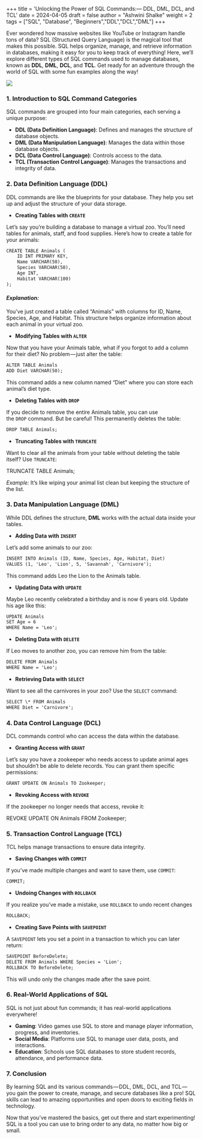 +++
title = 'Unlocking the Power of SQL Commands:— DDL, DML, DCL, and TCL'
date = 2024-04-05
draft = false
author = "Ashwini Shalke"
weight = 2
tags = ["SQL", "Database", "Beginners","DDL","DCL","DML"]
+++




Ever wondered how massive websites like YouTube or Instagram handle tons of data? SQL (Structured Query Language) is the magical tool that makes this possible. SQL helps organize, manage, and retrieve information in databases, making it easy for you to keep track of everything! Here, we’ll explore different types of SQL commands used to manage databases, known as **DDL**, **DML**, **DCL**, and **TCL**. Get ready for an adventure through the world of SQL with some fun examples along the way!

![](https://cdn-images-1.medium.com/max/1600/1*Z4YDMc0DbqzBekGtakbmZg.png)

### 1\. Introduction to SQL Command Categories

SQL commands are grouped into four main categories, each serving a unique purpose:

*   **DDL (Data Definition Language)**: Defines and manages the structure of database objects.
*   **DML (Data Manipulation Language)**: Manages the data within those database objects.
*   **DCL (Data Control Language)**: Controls access to the data.
*   **TCL (Transaction Control Language)**: Manages the transactions and integrity of data.

### 2\. Data Definition Language (DDL)

DDL commands are like the blueprints for your database. They help you set up and adjust the structure of your data storage.

*   **Creating Tables with `CREATE`**

Let’s say you’re building a database to manage a virtual zoo. You’ll need tables for animals, staff, and food supplies. Here’s how to create a table for your animals:

```html
CREATE TABLE Animals (
    ID INT PRIMARY KEY,
    Name VARCHAR(50),
    Species VARCHAR(50),
    Age INT,
    Habitat VARCHAR(100)
);
```

#### _Explanation:_ 
You’ve just created a table called “Animals” with columns for ID, Name, Species, Age, and Habitat. This structure helps organize information about each animal in your virtual zoo.

*   **Modifying Tables with `ALTER`**

Now that you have your Animals table, what if you forgot to add a column for their diet? No problem — just alter the table:

```html
ALTER TABLE Animals
ADD Diet VARCHAR(50);
```

This command adds a new column named “Diet” where you can store each animal’s diet type.

*   **Deleting Tables with `DROP`**

If you decide to remove the entire Animals table, you can use the `DROP` command. But be careful! This permanently deletes the table:

```html
DROP TABLE Animals;
```

*   **Truncating Tables with `TRUNCATE`**

Want to clear all the animals from your table without deleting the table itself? Use `TRUNCATE`:

TRUNCATE TABLE Animals;

_Example:_ It’s like wiping your animal list clean but keeping the structure of the list.

### 3\. Data Manipulation Language (DML)

While DDL defines the structure, **DML** works with the actual data inside your tables.

*   **Adding Data with `INSERT`**

Let’s add some animals to our zoo:

```html
INSERT INTO Animals (ID, Name, Species, Age, Habitat, Diet)
VALUES (1, 'Leo', 'Lion', 5, 'Savannah', 'Carnivore');
```

This command adds Leo the Lion to the Animals table.

*   **Updating Data with `UPDATE`**

Maybe Leo recently celebrated a birthday and is now 6 years old. Update his age like this:

```html
UPDATE Animals
SET Age = 6
WHERE Name = 'Leo';
```

*   **Deleting Data with `DELETE`**

If Leo moves to another zoo, you can remove him from the table:

```html
DELETE FROM Animals
WHERE Name = 'Leo';
```

*   **Retrieving Data with `SELECT`**

Want to see all the carnivores in your zoo? Use the `SELECT` command:

```html
SELECT \* FROM Animals
WHERE Diet = 'Carnivore';
```

### 4\. Data Control Language (DCL)

DCL commands control who can access the data within the database.

*   **Granting Access with `GRANT`**

Let’s say you have a zookeeper who needs access to update animal ages but shouldn’t be able to delete records. You can grant them specific permissions:

```html
GRANT UPDATE ON Animals TO Zookeeper;
```

*   **Revoking Access with `REVOKE`**

If the zookeeper no longer needs that access, revoke it:

REVOKE UPDATE ON Animals FROM Zookeeper;

### 5\. Transaction Control Language (TCL)

TCL helps manage transactions to ensure data integrity.

*   **Saving Changes with `COMMIT`**

If you’ve made multiple changes and want to save them, use `COMMIT`:

```html
COMMIT;
```

*   **Undoing Changes with `ROLLBACK`**

If you realize you’ve made a mistake, use `ROLLBACK` to undo recent changes

```html
ROLLBACK;
```

*   **Creating Save Points with `SAVEPOINT`**

A `SAVEPOINT` lets you set a point in a transaction to which you can later return:

```html
SAVEPOINT BeforeDelete;
DELETE FROM Animals WHERE Species = 'Lion';
ROLLBACK TO BeforeDelete;
```

This will undo only the changes made after the save point.

### 6\. Real-World Applications of SQL

SQL is not just about fun commands; it has real-world applications everywhere!

*   **Gaming**: Video games use SQL to store and manage player information, progress, and inventories.
*   **Social Media**: Platforms use SQL to manage user data, posts, and interactions.
*   **Education**: Schools use SQL databases to store student records, attendance, and performance data.

### 7\. Conclusion

By learning SQL and its various commands — DDL, DML, DCL, and TCL — you gain the power to create, manage, and secure databases like a pro! SQL skills can lead to amazing opportunities and open doors to exciting fields in technology.

Now that you’ve mastered the basics, get out there and start experimenting! SQL is a tool you can use to bring order to any data, no matter how big or small.